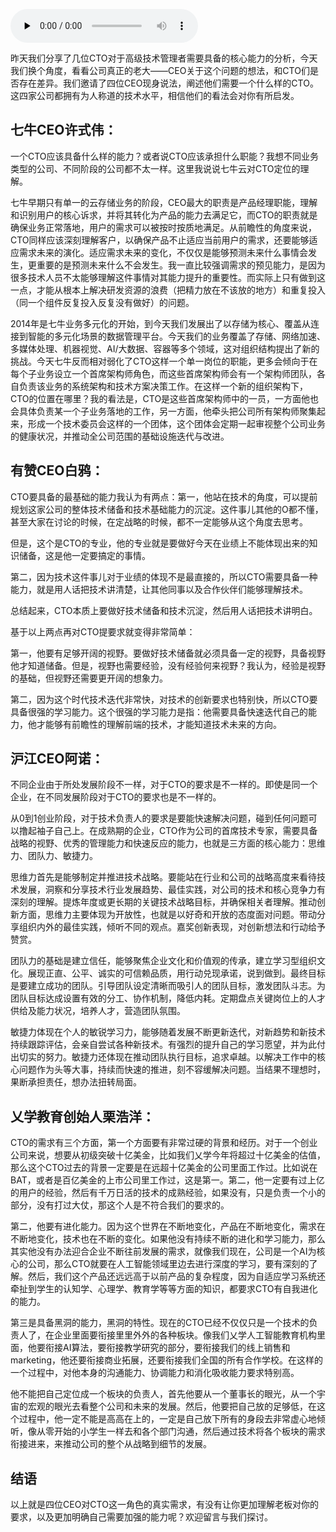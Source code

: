 <audio id="audio" title="第3讲 | CEO实话实说：我需要这样的CTO" controls="" preload="none"><source id="mp3" src="https://static001.geekbang.org/resource/audio/63/22/636a7b55289036f41b160ccf03dc7e22.mp3"></audio>

昨天我们分享了几位CTO对于高级技术管理者需要具备的核心能力的分析，今天我们换个角度，看看公司真正的老大——CEO关于这个问题的想法，和CTO们是否存在差异。我们邀请了四位CEO现身说法，阐述他们需要一个什么样的CTO。这四家公司都拥有为人称道的技术水平，相信他们的看法会对你有所启发。

## 七牛CEO许式伟：

一个CTO应该具备什么样的能力？或者说CTO应该承担什么职能？我想不同业务类型的公司、不同阶段的公司都不太一样。这里我说说七牛云对CTO定位的理解。

七牛早期只有单一的云存储业务的阶段，CEO最大的职责是产品经理职能，理解和识别用户的核心诉求，并将其转化为产品的能力去满足它，而CTO的职责就是确保业务正常落地，用户的需求可以被按时按质地满足。从前瞻性的角度来说，CTO同样应该深刻理解客户，以确保产品不止适应当前用户的需求，还要能够适应需求未来的演化。适应需求未来的变化，不仅仅是能够预测未来什么事情会发生，更重要的是预测未来什么不会发生。我一直比较强调需求的预见能力，是因为很多技术人员不太能够理解这件事情对其能力提升的重要性。而实际上只有做到这一点，才能从根本上解决研发资源的浪费（把精力放在不该放的地方）和重复投入（同一个组件反复投入反复没有做好）的问题。

2014年是七牛业务多元化的开始，到今天我们发展出了以存储为核心、覆盖从连接到智能的多元化场景的数据管理平台。今天我们的业务覆盖了存储、网络加速、多媒体处理、机器视觉、AI/大数据、容器等多个领域，这对组织结构提出了新的挑战。今天七牛反而相对弱化了CTO这样一个单一岗位的职能，更多会倾向于在每个子业务设立一个首席架构师角色，而这些首席架构师会有一个架构师团队，各自负责该业务的系统架构和技术方案决策工作。在这样一个新的组织架构下，CTO的位置在哪里？我的看法是，CTO是这些首席架构师中的一员，一方面他也会具体负责某一个子业务落地的工作，另一方面，他牵头把公司所有架构师聚集起来，形成一个技术委员会这样的一个团体，这个团体会定期一起审视整个公司业务的健康状况，并推动全公司范围的基础设施迭代与改进。

## 有赞CEO白鸦：

CTO要具备的最基础的能力我认为有两点：第一，他站在技术的角度，可以提前规划这家公司的整体技术储备和技术基础能力的沉淀。这件事儿其他的O都不懂，甚至大家在讨论的时候，在定战略的时候，都不一定能够从这个角度去思考。

但是，这个是CTO的专业，他的专业就是要做好今天在业绩上不能体现出来的知识储备，这是他一定要搞定的事情。

第二，因为技术这件事儿对于业绩的体现不是最直接的，所以CTO需要具备一种能力，就是用人话把技术讲清楚，让其他同事以及合作伙伴们能够理解技术。

总结起来，CTO本质上要做好技术储备和技术沉淀，然后用人话把技术讲明白。

基于以上两点再对CTO提要求就变得非常简单：

第一，他要有足够开阔的视野。要做好技术储备就必须具备一定的视野，具备视野他才知道储备。但是，视野也需要经验，没有经验何来视野？我认为，经验是视野的基础，但视野还需要更开阔的想象力。

第二，因为这个时代技术迭代非常快，对技术的创新要求也特别快，所以CTO要具备很强的学习能力。这个很强的学习能力是指：他需要具备快速迭代自己的能力，他才能够有前瞻性的理解前端的技术，才能知道技术未来的方向。

## 沪江CEO阿诺：

不同企业由于所处发展阶段不一样，对于CTO的要求是不一样的。即使是同一个企业，在不同发展阶段对于CTO的要求也是不一样的。

从0到1创业阶段，对于技术负责人的要求是要能快速解决问题，碰到任何问题可以撸起袖子自己上。在成熟期的企业，CTO作为公司的首席技术专家，需要具备战略的视野、优秀的管理能力和快速反应的能力，也就是三方面的核心能力：思维力、团队力、敏捷力。

思维力首先是能够制定并推进技术战略。要能站在行业和公司的战略高度来看待技术发展，洞察和分享技术行业发展趋势、最佳实践，对公司的技术和核心竞争力有深刻的理解。提炼年度或更长期的关键技术战略目标，并确保相关者理解。推动创新方面，思维力主要体现为开放性，也就是以好奇和开放的态度面对问题。带动分享组织内外的最佳实践，倾听不同的观点。嘉奖创新表现，对创新想法和行动给予赞赏。

团队力的基础是建立信任，能够聚焦企业文化和价值观的传承，建立学习型组织文化。展现正直、公平、诚实的可信赖品质，用行动兑现承诺，说到做到。最终目标是要建立成功的团队。引导团队设定清晰而吸引人的团队目标，激发团队斗志。为团队目标达成设置有效的分工、协作机制，降低内耗。定期盘点关键岗位上的人才供给及能力状况，培养人才，营造团队氛围。

敏捷力体现在个人的敏锐学习力，能够随着发展不断更新迭代，对新趋势和新技术持续跟踪评估，会亲自尝试各种新技术。有强烈的提升自己的学习愿望，并为此付出切实的努力。敏捷力还体现在推动团队执行目标，追求卓越。以解决工作中的核心问题作为头等大事，持续而快速的推进，刻不容缓解决问题。当结果不理想时，果断承担责任，想办法扭转局面。

## 乂学教育创始人栗浩洋：

CTO的需求有三个方面，第一个方面要有非常过硬的背景和经历。对于一个创业公司来说，想要从初级突破十亿美金，比如我们乂学今年将超过十亿美金的估值，那么这个CTO过去的背景一定要是在远超十亿美金的公司里面工作过。比如说在BAT，或者是百亿美金的上市公司里工作过，这是第一。第二，他一定要有过上亿的用户的经验，然后有千万日活的技术的成熟经验，如果没有，只是负责一个小的部分，没有打过大仗，那这个人是不符合我们的要求的。

第二，他要有进化能力。因为这个世界在不断地变化，产品在不断地变化，需求在不断地变化，技术也在不断的变化。如果他没有持续不断的进化和学习能力，那么其实他没有办法迎合企业不断往前发展的需求，就像我们现在，公司是一个AI为核心的公司，那么CTO就要在人工智能领域里边去进行深度的学习，要有深刻的了解。然后，我们这个产品还远远高于以前产品的复杂程度，因为自适应学习系统还牵扯到学生的认知学、心理学、教育学等等方面的知识，都要求CTO有自我进化的能力。

第三是具备黑洞的能力，黑洞的特性。现在的CTO已经不仅仅只是一个技术的负责人了，在企业里面要衔接里里外外的各种板块。像我们乂学人工智能教育机构里面，他要衔接AI算法，要衔接教学研究的部分，要衔接我们的线上销售和marketing，他还要衔接商业拓展，还要衔接我们全国的所有合作学校。在这样的一个过程中，对他本身的沟通能力、协调能力和消化吸收能力要求特别高。

他不能把自己定位成一个板块的负责人，首先他要从一个董事长的眼光，从一个宇宙的宏观的眼光去看整个公司和未来的发展。然后，他要把自己放的足够低，在这个过程中，他一定不能是高高在上的，一定是自己放下所有的身段去非常虚心地倾听，像从零开始的小学生一样去和各个部门沟通，然后通过技术将各个板块的需求衔接进来，来推动公司的整个从战略到细节的发展。

## 结语

以上就是四位CEO对CTO这一角色的真实需求，有没有让你更加理解老板对你的要求，以及更加明确自己需要加强的能力呢？欢迎留言与我们探讨。


